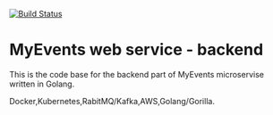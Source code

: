 [![Build Status](https://travis-ci.org/michaljirman/myevents-backend.svg?branch=master)](https://travis-ci.org/michaljirman/myevents-backend)

# MyEvents web service - backend

This is the code base for the backend part of MyEvents microservise written in Golang.

Docker,Kubernetes,RabitMQ/Kafka,AWS,Golang/Gorilla.